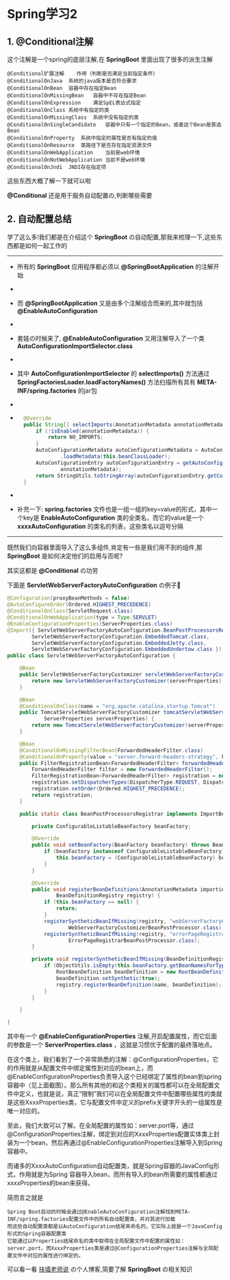 # Spring学习2

## 1. @Conditional注解

这个注解是一个spring的底层注解,在 **SpringBoot** 里面出现了很多的派生注解

```
@Conditional扩展注解	作用（判断是否满足当前指定条件）
@ConditionalOnJava	系统的java版本是否符合要求
@ConditionalOnBean	容器中存在指定Bean
@ConditionalOnMissingBean	容器中不存在指定Bean
@ConditionalOnExpression	满足SpEL表达式指定
@ConditionalOnClass	系统中有指定的类
@ConditionalOnMissingClass	系统中没有指定的类
@ConditionalOnSingleCandidate	容器中只有一个指定的Bean，或者这个Bean是首选Bean
@ConditionalOnProperty	系统中指定的属性是否有指定的值
@ConditionalOnResource	类路径下是否存在指定资源文件
@ConditionalOnWebApplication	当前是web环境
@ConditionalOnNotWebApplication	当前不是web环境
@ConditionalOnJndi	JNDI存在指定项
```

这些东西大概了解一下就可以啦

**@Conditional** 还是用于服务自动配置の,判断哪些需要

## 2. 自动配置总结

学了这么多!我们都是在介绍这个 **SpringBoot** の自动配置,那我来梳理一下,这些东西都是如何一起工作的

---

- 所有的 **SpringBoot** 应用程序都必须以 **@SpringBootApplication** 的注解开始

- 

- 而 **@SpringBootApplication** 又是由多个注解组合而来的,其中就包括 **@EnableAutoConfiguration** 

- 

- 套娃の时候来了, **@EnableAutoConfiguration** 又用注解导入了一个类**AutoConfigurationImportSelector.class**

- 

- 其中 **AutoConfigurationImportSelector** 的 **selectImports()** 方法通过**SpringFactoriesLoader.loadFactoryNames()** 方法扫描所有具有 **META-INF/spring.factories** 的jar包

- 

- ```java
  	@Override
  	public String[] selectImports(AnnotationMetadata annotationMetadata) {
  		if (!isEnabled(annotationMetadata)) {
  			return NO_IMPORTS;
  		}
  		AutoConfigurationMetadata autoConfigurationMetadata = AutoConfigurationMetadataLoader
  				.loadMetadata(this.beanClassLoader);
  		AutoConfigurationEntry autoConfigurationEntry = getAutoConfigurationEntry(autoConfigurationMetadata,
  				annotationMetadata);
  		return StringUtils.toStringArray(autoConfigurationEntry.getConfigurations());
  	}
  ```

- 

- 补充一下: **spring.factories** 文件也是一组一组的key=value的形式，其中一个key是 **EnableAutoConfiguration** 类的全类名，而它的value是一个 **xxxxAutoConfiguration** 的类名的列表，这些类名以逗号分隔

---

既然我们向容器里面导入了这么多组件,肯定有一些是我们用不到的组件,那 **SpringBoot** 是如何决定他们的启用与否呢?

其实这都是 **@Conditional** の功劳

下面是 **ServletWebServerFactoryAutoConfiguration** の例子🌰

```java
@Configuration(proxyBeanMethods = false)
@AutoConfigureOrder(Ordered.HIGHEST_PRECEDENCE)
@ConditionalOnClass(ServletRequest.class)
@ConditionalOnWebApplication(type = Type.SERVLET)
@EnableConfigurationProperties(ServerProperties.class)
@Import({ ServletWebServerFactoryAutoConfiguration.BeanPostProcessorsRegistrar.class,
		ServletWebServerFactoryConfiguration.EmbeddedTomcat.class,
		ServletWebServerFactoryConfiguration.EmbeddedJetty.class,
		ServletWebServerFactoryConfiguration.EmbeddedUndertow.class })
public class ServletWebServerFactoryAutoConfiguration {

	@Bean
	public ServletWebServerFactoryCustomizer servletWebServerFactoryCustomizer(ServerProperties serverProperties) {
		return new ServletWebServerFactoryCustomizer(serverProperties);
	}

	@Bean
	@ConditionalOnClass(name = "org.apache.catalina.startup.Tomcat")
	public TomcatServletWebServerFactoryCustomizer tomcatServletWebServerFactoryCustomizer(
			ServerProperties serverProperties) {
		return new TomcatServletWebServerFactoryCustomizer(serverProperties);
	}

	@Bean
	@ConditionalOnMissingFilterBean(ForwardedHeaderFilter.class)
	@ConditionalOnProperty(value = "server.forward-headers-strategy", havingValue = "framework")
	public FilterRegistrationBean<ForwardedHeaderFilter> forwardedHeaderFilter() {
		ForwardedHeaderFilter filter = new ForwardedHeaderFilter();
		FilterRegistrationBean<ForwardedHeaderFilter> registration = new FilterRegistrationBean<>(filter);
		registration.setDispatcherTypes(DispatcherType.REQUEST, DispatcherType.ASYNC, DispatcherType.ERROR);
		registration.setOrder(Ordered.HIGHEST_PRECEDENCE);
		return registration;
	}

	public static class BeanPostProcessorsRegistrar implements ImportBeanDefinitionRegistrar, BeanFactoryAware {

		private ConfigurableListableBeanFactory beanFactory;

		@Override
		public void setBeanFactory(BeanFactory beanFactory) throws BeansException {
			if (beanFactory instanceof ConfigurableListableBeanFactory) {
				this.beanFactory = (ConfigurableListableBeanFactory) beanFactory;
			}
		}

		@Override
		public void registerBeanDefinitions(AnnotationMetadata importingClassMetadata,
				BeanDefinitionRegistry registry) {
			if (this.beanFactory == null) {
				return;
			}
			registerSyntheticBeanIfMissing(registry, "webServerFactoryCustomizerBeanPostProcessor",
					WebServerFactoryCustomizerBeanPostProcessor.class);
			registerSyntheticBeanIfMissing(registry, "errorPageRegistrarBeanPostProcessor",
					ErrorPageRegistrarBeanPostProcessor.class);
		}

		private void registerSyntheticBeanIfMissing(BeanDefinitionRegistry registry, String name, Class<?> beanClass) {
			if (ObjectUtils.isEmpty(this.beanFactory.getBeanNamesForType(beanClass, true, false))) {
				RootBeanDefinition beanDefinition = new RootBeanDefinition(beanClass);
				beanDefinition.setSynthetic(true);
				registry.registerBeanDefinition(name, beanDefinition);
			}
		}

	}

}
```

其中有一个 **@EnableConfigurationProperties** 注解,开启配置属性，而它后面的参数是一个 **ServerProperties.class** ，这就是习惯优于配置的最终落地点。

在这个类上，我们看到了一个非常熟悉的注解：@ConfigurationProperties，它的作用就是从配置文件中绑定属性到对应的bean上，而@EnableConfigurationProperties负责导入这个已经绑定了属性的bean到spring容器中（见上面截图）。那么所有其他的和这个类相关的属性都可以在全局配置文件中定义，也就是说，真正“限制”我们可以在全局配置文件中配置哪些属性的类就是这些XxxxProperties类，它与配置文件中定义的prefix关键字开头的一组属性是唯一对应的。

至此，我们大致可以了解。在全局配置的属性如：server.port等，通过@ConfigurationProperties注解，绑定到对应的XxxxProperties配置实体类上封装为一个bean，然后再通过@EnableConfigurationProperties注解导入到Spring容器中。

而诸多的XxxxAutoConfiguration自动配置类，就是Spring容器的JavaConfig形式，作用就是为Spring 容器导入bean，而所有导入的bean所需要的属性都通过xxxxProperties的bean来获得。

简而言之就是

```
Spring Boot启动的时候会通过@EnableAutoConfiguration注解找到META-INF/spring.factories配置文件中的所有自动配置类，并对其进行加载
而这些自动配置类都是以AutoConfiguration结尾来命名的，它实际上就是一个JavaConfig形式的Spring容器配置类
它能通过以Properties结尾命名的类中取得在全局配置文件中配置的属性如：server.port，而XxxxProperties类是通过@ConfigurationProperties注解与全局配置文件中对应的属性进行绑定的。
```



可以看一看 [扶墙老师说](https://afoo.me/posts/2015-07-09-how-spring-boot-works.html) の个人博客,简要了解 **SpringBoot** の相关知识